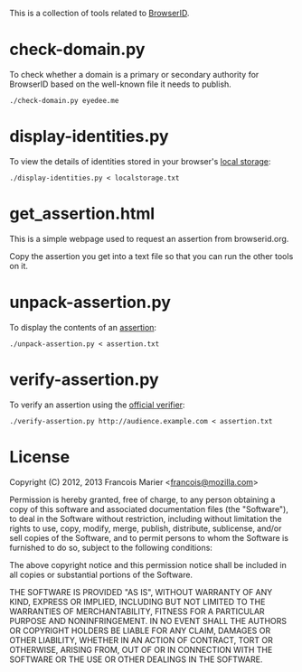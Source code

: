 This is a collection of tools related to [BrowserID](https://login.persona.org).

# check-domain.py

To check whether a domain is a primary or secondary authority for BrowserID based on the well-known file it needs to publish.

    ./check-domain.py eyedee.me

# display-identities.py

To view the details of identities stored in your browser's [local storage](https://developer.mozilla.org/en/DOM/Storage):

    ./display-identities.py < localstorage.txt

# get_assertion.html

This is a simple webpage used to request an assertion from browserid.org.

Copy the assertion you get into a text file so that you can run the other
tools on it.

# unpack-assertion.py

To display the contents of an [assertion](https://github.com/mozilla/id-specs/blob/prod/browserid/index.md#identity-assertion):

    ./unpack-assertion.py < assertion.txt

# verify-assertion.py

To verify an assertion using the [official verifier](https://verifier.login.persona.org/verify):

    ./verify-assertion.py http://audience.example.com < assertion.txt

# License

Copyright (C) 2012, 2013 Francois Marier \<francois@mozilla.com\>

Permission is hereby granted, free of charge, to any person obtaining a copy
of this software and associated documentation files (the "Software"), to
deal in the Software without restriction, including without limitation the
rights to use, copy, modify, merge, publish, distribute, sublicense, and/or
sell copies of the Software, and to permit persons to whom the Software is
furnished to do so, subject to the following conditions:

The above copyright notice and this permission notice shall be included in
all copies or substantial portions of the Software.

THE SOFTWARE IS PROVIDED "AS IS", WITHOUT WARRANTY OF ANY KIND, EXPRESS OR
IMPLIED, INCLUDING BUT NOT LIMITED TO THE WARRANTIES OF MERCHANTABILITY,
FITNESS FOR A PARTICULAR PURPOSE AND NONINFRINGEMENT. IN NO EVENT SHALL THE
AUTHORS OR COPYRIGHT HOLDERS BE LIABLE FOR ANY CLAIM, DAMAGES OR OTHER
LIABILITY, WHETHER IN AN ACTION OF CONTRACT, TORT OR OTHERWISE, ARISING
FROM, OUT OF OR IN CONNECTION WITH THE SOFTWARE OR THE USE OR OTHER DEALINGS
IN THE SOFTWARE.
